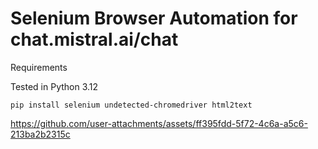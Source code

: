 # Selenium Browser Automation for chat.mistral.ai/chat

Requirements

Tested in Python 3.12
```
pip install selenium undetected-chromedriver html2text
```



https://github.com/user-attachments/assets/ff395fdd-5f72-4c6a-a5c6-213ba2b2315c

